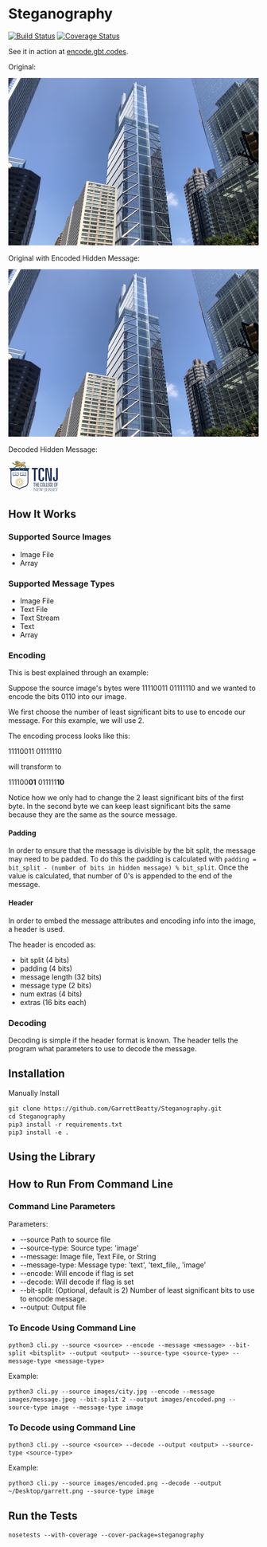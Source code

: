 # Steganography

[![Build Status](https://travis-ci.org/GarrettBeatty/Steganography.svg?branch=master)](https://travis-ci.org/GarrettBeatty/Steganography)
[![Coverage Status](https://coveralls.io/repos/github/GarrettBeatty/Steganography/badge.svg?branch=master)](https://coveralls.io/github/GarrettBeatty/Steganography?branch=master)


See it in action at [encode.gbt.codes](http://encode.gbt.codes).

Original:

![alt text](images/city.jpg "original")

Original with Encoded Hidden Message:

![alt text](images/encoded.png "encoded")

Decoded Hidden Message:

![alt text](images/message.jpeg "decoded")

## How It Works

### Supported Source Images
* Image File
* Array

### Supported Message Types
* Image File
* Text File
* Text Stream
* Text
* Array

### Encoding

This is best explained through an example:

Suppose the source image's bytes were 11110011 01111110
and we wanted to encode the bits  0110 into our image.

We first choose the number of least significant bits to use to encode our message. For this example, we will use 2.

The encoding process looks like this:

11110011 01111110

will transform to 

111100**01** 011111**10**

Notice how we only had to change the 2 least significant bits of the first byte. In the second byte we can keep least significant bits the same because they are the same as the source message.

#### Padding

In order to ensure that the message is divisible by the bit split, the message may need to be padded.
To do this the padding is calculated with `padding = bit_split - (number of bits in hidden message) % bit_split`. Once the value is calculated, that number of 0's is appended to the end of the message.

#### Header

In order to embed the message attributes and encoding info into the image, a header is used.

The header is encoded as:

* bit split (4 bits)
* padding (4 bits)
* message length (32 bits)
* message type (2 bits)
* num extras (4 bits)
* extras (16 bits each)

### Decoding

Decoding is simple if the header format is known. The header tells the program what parameters to use to decode the message.

## Installation

Manually Install

```
git clone https://github.com/GarrettBeatty/Steganography.git
cd Steganography
pip3 install -r requirements.txt
pip3 install -e .
```

## Using the Library

## How to Run From Command Line

### Command Line Parameters

Parameters:
* --source Path to source file
* --source-type: Source type: 'image'
* --message: Image file, Text File, or String
* --message-type: Message type: 'text', 'text_file,, 'image'
* --encode: Will encode if flag is set
* --decode: Will decode if flag is set
* --bit-split: (Optional, default is 2) Number of least significant bits to use to encode message.
* --output: Output file

### To Encode Using Command Line

```
python3 cli.py --source <source> --encode --message <message> --bit-split <bitsplit> --output <output> --source-type <source-type> --message-type <message-type>
```
Example:

``` 
python3 cli.py --source images/city.jpg --encode --message images/message.jpeg --bit-split 2 --output images/encoded.png --source-type image --message-type image
```

### To Decode using Command Line

```
python3 cli.py --source <source> --decode --output <output> --source-type <source-type>
```
Example:
``` 
python3 cli.py --source images/encoded.png --decode --output ~/Desktop/garrett.png --source-type image
```

## Run the Tests

```
nosetests --with-coverage --cover-package=steganography
```

